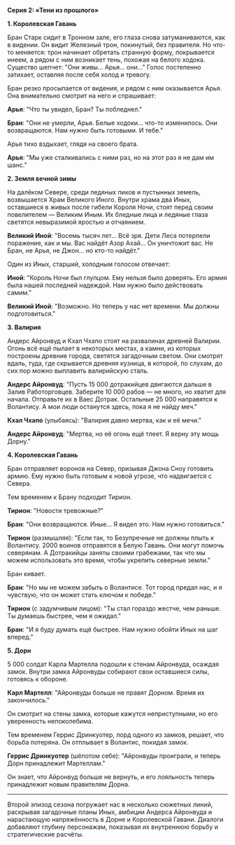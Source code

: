**Серия 2: «Тени из прошлого»**

**1. Королевская Гавань**

Бран Старк сидит в Тронном зале, его глаза снова затуманиваются, как в видении. Он видит Железный трон, покинутый, без правителя. Но что-то меняется: трон начинает обретать странную форму, покрывается инеем, а рядом с ним возникает тень, похожая на белого ходока. Существо шепчет: "Они живы... Арья... они..." Голос постепенно затихает, оставляя после себя холод и тревогу.

Бран резко просыпается от видения, и рядом с ним оказывается Арья. Она внимательно смотрит на него и спрашивает:

**Арья**: "Что ты увидел, Бран? Ты побледнел."

**Бран**: "Они не умерли, Арья. Белые ходоки... что-то изменилось. Они возвращаются. Нам нужно быть готовыми. И тебе."

Арья тихо вздыхает, глядя на своего брата.

**Арья**: "Мы уже сталкивались с ними раз, но на этот раз я не дам им шанс."

**2. Земля вечной зимы**

На далёком Севере, среди ледяных пиков и пустынных земель, возвышается Храм Великого Иного. Внутри храма два Иных, оставшиеся в живых после гибели Короля Ночи, стоят перед своим повелителем — Великим Иным. Их бледные лица и ледяные глаза светятся невыразимой яростью и отчаянием.

**Великий Иной**: "Восемь тысяч лет... Всё зря. Дети Леса потерпели поражение, как и мы. Вас найдёт Азор Ахай... Он уничтожит вас. Не Бран, не Арья, не Джон... но кто-то найдёт."

Один из Иных, старший, холодным голосом отвечает:

**Иной**: "Король Ночи был глупцом. Ему нельзя было доверять. Его армия была нашей последней надеждой. Нам нужно было действовать самим."

**Великий Иной**: "Возможно. Но теперь у нас нет времени. Мы должны подготовиться."

**3. Валирия**

Андерс Айронвуд и Кхал Чхапо стоят на развалинах древней Валирии. Огонь всё ещё пылает в некоторых местах, а камни, из которых построены древние города, светятся загадочным светом. Они смотрят вдаль, туда, где скрывается древняя кузница, в которой, по слухам, до сих пор можно выплавить валирийскую сталь.

**Андерс Айронвуд**: "Пусть 15 000 дотракийцев двигаются дальше в Залив Работорговцев. Заберите 10 000 рабов — не много, но хватит для начала. Отправьте их в Ваес Дотрак. Остальные 25 000 направятся к Волантису. А мои люди останутся здесь, пока я не найду меч."

**Кхал Чхапо** (улыбаясь): "Валирия давно мертва, как и её мечи."

**Андерс Айронвуд**: "Мертва, но её огонь ещё тлеет. Я верну эту мощь Дорну."

**4. Королевская Гавань**

Бран отправляет воронов на Север, призывая Джона Сноу готовить армию. Ему нужно быть готовым к новой угрозе, что надвигается с Севера.

Тем временем к Брану подходит Тирион.

**Тирион**: "Новости тревожные?"

**Бран**: "Они возвращаются. Иные... Я видел это. Нам нужно готовиться."

**Тирион** (размышляя): "Если так, то Безупречные не должны плыть к Волантису. 2000 воинов отправятся в Белую Гавань. Они могут помочь северянам. А Дотракийцы заняты своими грабежами, так что мы можем использовать это время, чтобы укрепить северные земли."

Бран кивает.

**Бран**: "Но мы не можем забыть о Волантисе. Тот город предал нас, и я чувствую, что он может стать ключом к победе."

**Тирион** (с задумчивым лицом): "Ты стал гораздо жестче, чем раньше. Ты думаешь быстрее, чем я ожидал."

**Бран**: "И я буду думать ещё быстрее. Нам нужно обойти Иных на шаг вперед."

**5. Дорн**

5 000 солдат Карла Мартелла подошли к стенам Айронвуда, осаждая замок. Внутри замка Айронвуды собирают свои оставшиеся силы, готовясь к обороне.

**Карл Мартелл**: "Айронвуды больше не правят Дорном. Время их закончилось."

Он смотрит на стены замка, которые кажутся неприступными, но его уверенность непоколебима.

Тем временем Геррис Дринкуотер, лорд одного из замков, решает, что борьба потеряна. Он отплывает в Волантис, покидая замок.

**Геррис Дринкуотер** (шёпотом себе): "Айронвуды проиграли, и теперь Дорн принадлежит Мартеллам."

Он знает, что Айронвуд больше не вернуть, и его лояльность теперь принадлежит новым правителям Дорна.

---

Второй эпизод сезона погружает нас в несколько сюжетных линий, раскрывая загадочные планы Иных, амбиции Андерса Айронвуда и нарастающую напряжённость в Дорне и Королевской Гавани. Диалоги добавляют глубину персонажам, показывая их внутреннюю борьбу и стратегические расчёты.
